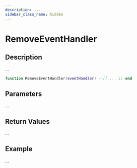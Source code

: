 ```yaml
---
description: ...
sidebar_class_name: hidden
---
```


# RemoveEventHandler

## Description

...

```lua
function RemoveEventHandler(eventHandler) --[[ ... ]] end
```

## Parameters

...

## Return Values

...

## Example

...

